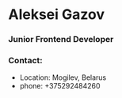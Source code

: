# Aleksei Gazov

### Junior Frontend Developer

### Contact:

* Location: Mogilev, Belarus
* phone: +375292484260


